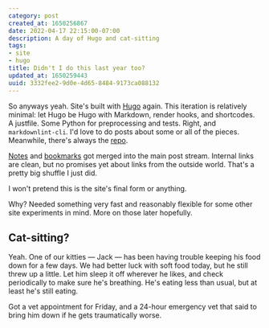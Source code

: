 ```yaml
---
category: post
created_at: 1650256867
date: 2022-04-17 22:15:00-07:00
description: A day of Hugo and cat-sitting
tags:
- site
- hugo
title: Didn't I do this last year too?
updated_at: 1650259443
uuid: 3332fee2-9d0e-4d65-8484-9173ca088132
---
```


So anyways yeah. Site's built with [Hugo][hugo] again. This iteration is
relatively minimal: let Hugo be Hugo with Markdown, render hooks, and
shortcodes. A justfile. Some Python for preprocessing and tests. Right, and
`markdownlint-cli`. I'd love to do posts about some or all of the pieces.
Meanwhile, there's always the [repo][repo].

[Notes][notes] and [bookmarks][bookmarks] got merged into the main post stream.
Internal links are clean, but no promises yet about links from the outside
world. That's a pretty big shuffle I just did.

I won't pretend this is the site's final form or anything.

Why? Needed something very fast and reasonably flexible for some other site
experiments in mind. More on those later hopefully.

## Cat-sitting?

Yeah. One of our kitties — Jack — has been having trouble keeping his food down
for a few days. We had better luck with soft food today, but he still threw up
  a little. Let him sleep it off wherever he likes, and check periodically to
  make sure he's breathing. He's eating less than usual, but at least he's
  still eating.

Got a vet appointment for Friday, and a 24-hour emergency vet that said to
bring him down if he gets traumatically worse.

[hugo]: https://gohugo.io
[notes]: /category/note
[bookmarks]: /category/bookmark
[repo]: https://github.com/brianwisti/rgb-hugo